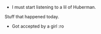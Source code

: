- I must start listening to a lil of Huberman.

Stuff that happened today. 
- Got accepted by a girl :ro